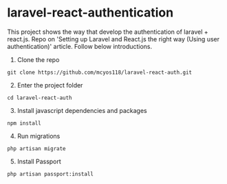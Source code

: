 # laravel-react-authentication
This project shows the way that develop the authentication of laravel + react.js.
Repo on 'Setting up Laravel and React.js the right way (Using user authentication)' article.
Follow below introductions.

1. Clone the repo
```
git clone https://github.com/mcyos118/laravel-react-auth.git
```

2. Enter the project folder
```
cd laravel-react-auth
```

3. Install javascript dependencies and packages
```
npm install
```

4. Run migrations
```
php artisan migrate
```

5. Install Passport
```
php artisan passport:install
```
